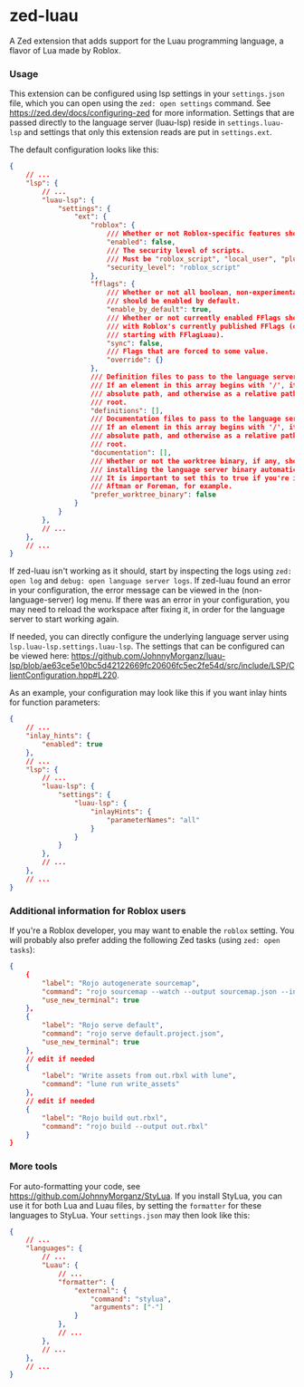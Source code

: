 # zed-luau
A Zed extension that adds support for the Luau programming language, a flavor
of Lua made by Roblox.

### Usage
This extension can be configured using lsp settings in your `settings.json`
file, which you can open using the `zed: open settings` command. See
https://zed.dev/docs/configuring-zed for more information. Settings that are
passed directly to the language server (luau-lsp) reside in `settings.luau-lsp`
and settings that only this extension reads are put in `settings.ext`.

The default configuration looks like this:
```json
{
	// ...
	"lsp": {
		// ...
		"luau-lsp": {
			"settings": {
				"ext": {
					"roblox": {
						/// Whether or not Roblox-specific features should be enabled.
						"enabled": false,
						/// The security level of scripts.
						/// Must be "roblox_script", "local_user", "plugin" or "none".
						"security_level": "roblox_script"
					},
					"fflags": {
						/// Whether or not all boolean, non-experimental fflags
						/// should be enabled by default.
						"enable_by_default": true,
						/// Whether or not currently enabled FFlags should be synced
						/// with Roblox's currently published FFlags (only the ones
						/// starting with FFlagLuau).
						"sync": false,
						/// Flags that are forced to some value.
						"override": {}
					},
					/// Definition files to pass to the language server.
					/// If an element in this array begins with '/', it is interpreted as an
					/// absolute path, and otherwise as a relative path to the workspace
					/// root.
					"definitions": [],
					/// Documentation files to pass to the language server.
					/// If an element in this array begins with '/', it is interpreted as an
					/// absolute path, and otherwise as a relative path to the workspace
					/// root.
					"documentation": [],
					/// Whether or not the worktree binary, if any, should be preferred over
					/// installing the language server binary automatically and using that.
					/// It is important to set this to true if you're installing luau-lsp with
					/// Aftman or Foreman, for example.
					"prefer_worktree_binary": false
				}
			}
		},
		// ...
	},
	// ...
}
```

If zed-luau isn't working as it should, start by inspecting the logs using
`zed: open log` and `debug: open language server logs`. If zed-luau found an
error in your configuration, the error message can be viewed in the
(non-language-server) log menu. If there was an error in your configuration,
you may need to reload the workspace after fixing it, in order for the language
server to start working again.

If needed, you can directly configure the underlying language server using
`lsp.luau-lsp.settings.luau-lsp`. The settings that can be configured can be
viewed here:
https://github.com/JohnnyMorganz/luau-lsp/blob/ae63ce5e10bc5d42122669fc20606fc5ec2fe54d/src/include/LSP/ClientConfiguration.hpp#L220.

As an example, your configuration may look like this if you want inlay hints for
function parameters:
```json
{
	// ...
	"inlay_hints": {
		"enabled": true
	},
	// ...
	"lsp": {
		// ...
		"luau-lsp": {
			"settings": {
				"luau-lsp": {
					"inlayHints": {
						"parameterNames": "all"
					}
				}
			}
		},
		// ...
	},
	// ...
}
```

### Additional information for Roblox users
If you're a Roblox developer, you may want to enable the `roblox` setting. You
will probably also prefer adding the following Zed tasks (using `zed: open
tasks`):
```json
{
	{
		"label": "Rojo autogenerate sourcemap",
		"command": "rojo sourcemap --watch --output sourcemap.json --include-non-scripts",
		"use_new_terminal": true
	},
	{
		"label": "Rojo serve default",
		"command": "rojo serve default.project.json",
		"use_new_terminal": true
	},
	// edit if needed
	{
		"label": "Write assets from out.rbxl with lune",
		"command": "lune run write_assets"
	},
	// edit if needed
	{
		"label": "Rojo build out.rbxl",
		"command": "rojo build --output out.rbxl"
	}
}
```
### More tools
For auto-formatting your code, see https://github.com/JohnnyMorganz/StyLua.
If you install StyLua, you can use it for both Lua and Luau files, by setting
the `formatter` for these languages to StyLua. Your `settings.json` may then
look like this:
```json
{
	// ...
	"languages": {
		// ...
		"Luau": {
			// ...
			"formatter": {
				"external": {
					"command": "stylua",
					"arguments": ["-"]
				}
			},
			// ...
		},
		// ...
	},
	// ...
}
```
